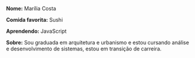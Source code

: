 **Nome:** Marília Costa

**Comida favorita:** Sushi

**Aprendendo:** JavaScript

**Sobre:** Sou graduada em arquitetura e urbanismo e estou cursando análise e desenvolvimento de sistemas, estou em transição de carreira.